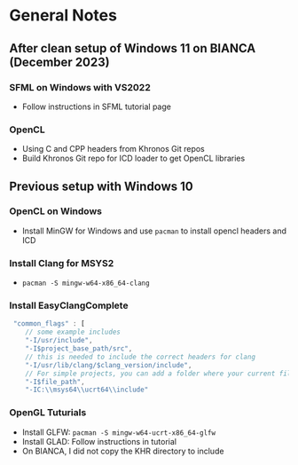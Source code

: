 # General Notes

## After clean setup of Windows 11 on BIANCA (December 2023)
### SFML on Windows with VS2022
- Follow instructions in SFML tutorial page

### OpenCL
- Using C and CPP headers from Khronos Git repos
- Build Khronos Git repo for ICD loader to get OpenCL libraries


## Previous setup with Windows 10
### OpenCL on Windows
- Install MinGW for Windows and use `pacman` to install opencl headers and ICD

### Install Clang for MSYS2
- `pacman -S mingw-w64-x86_64-clang`

### Install EasyClangComplete

```javascript
 "common_flags" : [
    // some example includes
    "-I/usr/include",
    "-I$project_base_path/src",
    // this is needed to include the correct headers for clang
    "-I/usr/lib/clang/$clang_version/include",
    // For simple projects, you can add a folder where your current file is
    "-I$file_path",
    "-IC:\\msys64\\ucrt64\\include"
```

### OpenGL Tuturials
- Install GLFW: `pacman -S mingw-w64-ucrt-x86_64-glfw`
- Install GLAD: Follow instructions in tutorial
- On BIANCA, I did not copy the KHR directory to include
